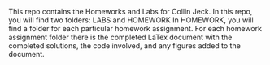 This repo contains the Homeworks and Labs for Collin Jeck.
In this repo, you will find two folders: LABS and HOMEWORK
In HOMEWORK, you will find a folder for each particular homework assignment. 
For each homework assignment folder there is the completed LaTex document with the completed solutions, the code involved, and any figures added to the document.